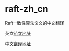 # raft-zh_cn
Raft一致性算法论文的中文翻译

英文[论文地址](https://ramcloud.atlassian.net/wiki/download/attachments/6586375/raft.pdf)

中文[翻译地址](https://github.com/zbz0425/raft-zh_cn/blob/master/raft-zh_cn.md)
